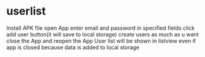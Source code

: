 # userlist

Install APK file
 open App
 enter email and password in specified fields
 click add user button(it will save to local storage)
 create users as much as u want
 close the App
 and reopen the App
 User list will be shown in listview even if app is closed because data is added to local storage

